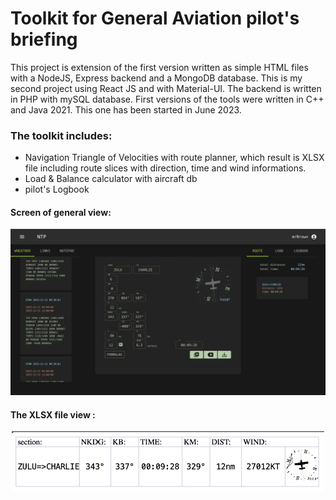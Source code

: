 # Toolkit for General Aviation pilot's briefing

This project is extension of the first version written as simple HTML files with a NodeJS, Express backend and a MongoDB database.
This is my second project using React JS and with Material-UI. The backend is written in PHP with  mySQL database.
First versions of the tools were written in C++ and Java 2021. This one has been started in June 2023.

### The toolkit includes:

+ Navigation Triangle of Velocities with route planner, which result is XLSX file including route slices with direction, time and wind informations.
+ Load & Balance calculator with aircraft db
+ pilot's Logbook

#### Screen of general view:

![alt generalView](https://github.com/Modralova/gaKneeboard/blob/master/screens/gaKneeboard_screen_1.png)



#### The XLSX file view :

<p align="center">
<img src="https://github.com/Modralova/gaKneeboard/blob/master/screens/gaKneeboard_screen_2.png" width="500"/>
</p>

